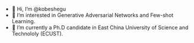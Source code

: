 - 👋 Hi, I’m @kobeshegu
- 👀 I’m interested in Generative Adversarial Networks and Few-shot Learning.
- 🌱 I’m currently a Ph.D candidate in East China University of Science and Technololy (ECUST).

<!---
kobeshegu/kobeshegu is a ✨ special ✨ repository because its `README.md` (this file) appears on your GitHub profile.
You can click the Preview link to take a look at your changes.
--->
